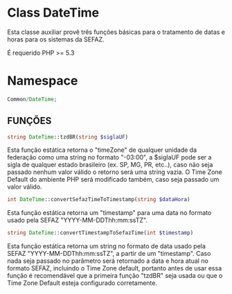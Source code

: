 Class DateTime
=============
Esta classe auxiliar provê três funções básicas para o tratamento de datas e horas para os sistemas da SEFAZ.

É requerido PHP >= 5.3

Namespace
=============
```php
Common/DateTime;
```

FUNÇÕES
----------
 
```php
string DateTime::tzdBR(string $siglaUF)
```

Esta função estática retorna o "timeZone" de qualquer unidade da federação como uma string no formato "-03:00",
a $siglaUF pode ser a sigla de qualquer estado brasileiro (ex. SP, MG, PR, etc..), caso não seja passado nenhum
valor válido o retorno será uma string vazia.
O Time Zone Default do ambiente PHP será modificado também, caso seja passado um valor válido.

   

```php
int DateTime::convertSefazTimeToTimestamp(string $dataHora)
```

Esta função estática retorna um "timestamp" para uma data no formato usado pela SEFAZ "YYYY-MM-DDThh:mm:ssTZ".


```php
string DateTime::convertTimestampToSefazTime(int $timestamp)
```

Esta função estática retorna um string no formato de data usado pela SEFAZ "YYYY-MM-DDThh:mm:ssTZ", a partir de um "timestamp".
Caso nada seja passado no parâmetro será retornado a data e hora atual no formato SEFAZ, incluindo o Time Zone default, portanto antes de usar essa função é recomendável que a primeira função "tzdBR" seja usada ou que o Time Zone Default esteja configurado corretamente.

